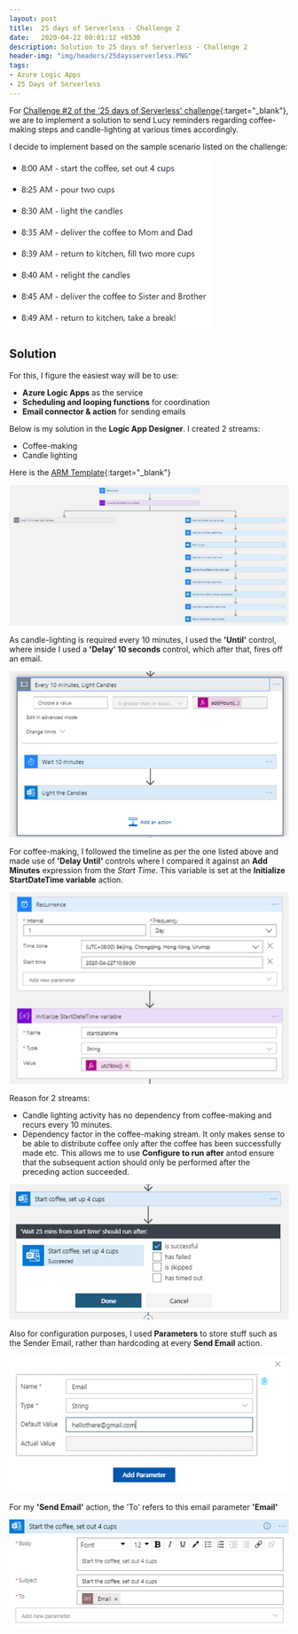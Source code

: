 ```yaml
---
layout: post
title:  25 days of Serverless - Challenge 2
date:   2020-04-22 00:01:12 +0530
description: Solution to 25 days of Serverless - Challenge 2
header-img: "img/headers/25daysserverless.PNG"
tags: 
- Azure Logic Apps
- 25 Days of Serverless
---
```


For [Challenge #2 of the '25 days of Serverless' challenge](https://github.com/microsoft/25-days-of-serverless/tree/master/week-1/challenge-2){:target="_blank"}, we are to implement a solution to send Lucy reminders regarding coffee-making steps and candle-lighting at various times accordingly.

I decide to implement based on the sample scenario listed on the challenge:

![Challenge](/img/posts/2020-04-22-25daysserverless2019-challenge-2/challenge.PNG)

## Solution

For this, I figure the easiest way will be to use:

- **Azure Logic Apps** as the service
- **Scheduling and looping functions** for coordination
- **Email connector & action** for sending emails

Below is my solution in the **Logic App Designer**. I created 2 streams:

- Coffee-making
- Candle lighting

Here is the [ARM Template](https://github.com/thebernardlim/25-days-of-serverless/tree/master/challenge-2){:target="_blank"}

![Solution](/img/posts/2020-04-22-25daysserverless2019-challenge-2/logicappdesigner.PNG)

As candle-lighting is required every 10 minutes, I used the **'Until'** control, where inside I used a **'Delay' 10 seconds** control, which after that, fires off an email.

![LightCandles](/img/posts/2020-04-22-25daysserverless2019-challenge-2/lightcandles.PNG)

For coffee-making, I followed the timeline as per the one listed above and made use of **'Delay Until'** controls where I compared it against an **Add Minutes** expression from the *Start Time*. This variable is set at the **Initialize StartDateTime variable** action.

![InitializeStartDateTimeVar](/img/posts/2020-04-22-25daysserverless2019-challenge-2/initstartvar.PNG)

Reason for 2 streams:

- Candle lighting activity has no dependency from coffee-making and recurs every 10 minutes.
- Dependency factor in the coffee-making stream. It only makes sense to be able to distribute coffee only after the coffee has been successfully made etc. This allows me to use **Configure to run after** antod ensure that the subsequent action should only be performed after the preceding action succeeded.

![Configureafter](/img/posts/2020-04-22-25daysserverless2019-challenge-2/configureafter.PNG)

Also for configuration purposes, I used **Parameters** to store stuff such as the Sender Email, rather than hardcoding at every **Send Email** action.

![EmailParameter](/img/posts/2020-04-22-25daysserverless2019-challenge-2/logicappparameter.PNG)

For my **'Send Email'** action, the 'To' refers to this email parameter **'Email'**

![sendemail](/img/posts/2020-04-22-25daysserverless2019-challenge-2/email.PNG)